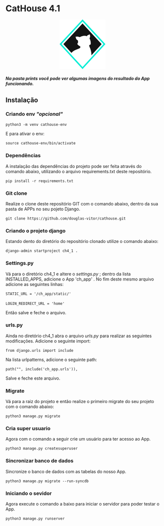 # CatHouse 4.1

<div align="center">
<img src="catsecurity_logo.png" width="150px" height="auto">
</div>


###### **Na pasta _prints_ você pode ver algumas imagens do resultado do App funcionando.**


## **Instalação**

### **Criando env** _"opcional"_
```
python3 -m venv cathouse-env
```
E para ativar o env:
```
source cathouse-env/bin/activate
```

### **Dependências**
A instalação das dependências do projeto pode ser feita através do comando abaixo, utilizando o arquivo requirements.txt deste repositório.
```
pip install -r requirements.txt
```

### **Git clone**
Realize o clone deste repositório GIT com o comando abaixo, dentro da sua pasta de APPs no seu pojeto Django.
```
git clone https://github.com/douglas-vitor/cathouse.git
```

### **Criando o projeto django**
Estando dento do diretório do repositório clonado utilize o comando abaixo:
```
django-admin startproject ch4_1 .
```

### **Settings.py**
Vá para o diretório ch4_1 e altere o _settings.py_ ; dentro da lista INSTALLED_APPS, adicione o App 'ch_app' .
No fim deste mesmo arquivo adicione as seguintes linhas:
```
STATIC_URL = '/ch_app/static/'

LOGIN_REDIRECT_URL = 'home'
```
Então salve e feche o arquivo.

### **urls.py**
Ainda no diretório ch4_1 abra o arquivo _urls.py_ para realizar as seguintes modificações.
Adicione o seguinte import:
```
from django.urls import include
```
Na lista urlpatterns, adicione o seguinte path:
```
path("", include('ch_app.urls')),
```
Salve e feche este arquivo.

### **Migrate**
Vá para a raiz do projeto e então realize o primeiro migrate do seu projeto com o comando abaixo:
```
python3 manage.py migrate
```

### **Cria super usuario**
Agora com o comando a seguir crie um usuário para ter acesso ao App.
```
python3 manage.py createsuperuser
```

### **Sincronizar banco de dados**
Sincronize o banco de dados com as tabelas do nosso App.
```
python3 manage.py migrate --run-syncdb 
```

### **Iniciando o sevidor**
Agora execute o comando a baixo para iniciar o servidor para poder testar o App.
```
python3 manage.py runserver
```
